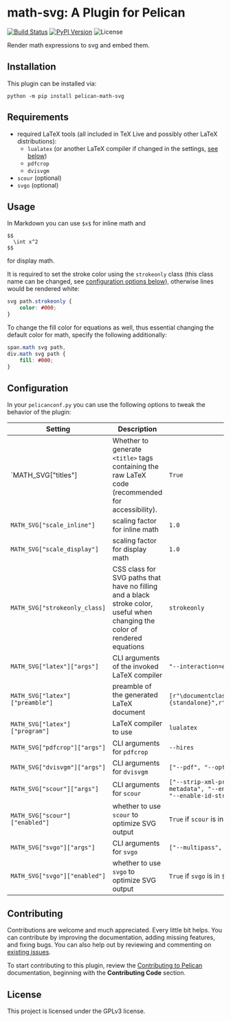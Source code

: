 # math-svg: A Plugin for Pelican

[![Build Status](https://img.shields.io/github/workflow/status/f-koehler/pelican-math-svg/build)](https://github.com/f-koehler/pelican-math-svg/actions)
[![PyPI Version](https://img.shields.io/pypi/v/pelican-math-svg)](https://pypi.org/project/pelican-math-svg/)
![License](https://img.shields.io/pypi/l/pelican-math-svg?color=blue)

Render math expressions to svg and embed them.

## Installation

This plugin can be installed via:

```shell
python -m pip install pelican-math-svg
```

## Requirements

-   required LaTeX tools (all included in TeX Live and possibly other LaTeX distributions):
    -   `lualatex` (or another LaTeX compiler if changed in the settings, [see below](#configuration))
    -   `pdfcrop`
    -   `dvisvgm`
-   `scour` (optional)
-   `svgo` (optional)

## Usage

In Markdown you can use `$x$` for inline math and

```
$$
  \int x^2
$$
```

for display math.

It is required to set the stroke color using the `strokeonly` class (this class name can be changed, see [configuration options below](#configuration)), otherwise lines would be rendered white:

```css
svg path.strokeonly {
    color: #000;
}
```

To change the fill color for equations as well, thus essential changing the default color for math, specify the following additionally:

```css
span.math svg path,
div.math svg path {
    fill: #000;
}
```

## Configuration

In your `pelicanconf.py` you can use the following options to tweak the behavior of the plugin:

| Setting                         | Description                                                                                                                 | Default Value                                                                                                                                       |
| ------------------------------- | --------------------------------------------------------------------------------------------------------------------------- | --------------------------------------------------------------------------------------------------------------------------------------------------- |
| `MATH_SVG["titles"]             | Whether to generate `<title>` tags containing the raw LaTeX code (recommended for accessibility).                           | `True`                                                                                                                                              |
| `MATH_SVG["scale_inline"]`      | scaling factor for inline math                                                                                              | `1.0`                                                                                                                                               |
| `MATH_SVG["scale_display"]`     | scaling factor for display math                                                                                             | `1.0`                                                                                                                                               |
| `MATH_SVG["strokeonly_class]`   | CSS class for SVG paths that have no filling and a black stroke color, useful when changing the color of rendered equations | `strokeonly`                                                                                                                                        |
| `MATH_SVG["latex"]["args"]`     | CLI arguments of the invoked LaTeX compiler                                                                                 | `"--interaction=errorstopmode", "--halt-on-error"`                                                                                                  |
| `MATH_SVG["latex"]["preamble"]` | preamble of the generated LaTeX document                                                                                    | `[r"\documentclass[crop,border={2pt 0pt}]{standalone}",r"\usepackage{amsmath}",r"\usepackage{amssymb}",]`                                           |
| `MATH_SVG["latex"]["program"]`  | LaTeX compiler to use                                                                                                       | `lualatex`                                                                                                                                          |
| `MATH_SVG["pdfcrop"]["args"]`   | CLI arguments for `pdfcrop`                                                                                                 | `--hires`                                                                                                                                           |
| `MATH_SVG["dvisvgm"]["args"]`   | CLI arguments for `dvisvgm`                                                                                                 | `["--pdf", "--optimize=all", "--no-fonts", "--exact-bbox"]`                                                                                         |
| `MATH_SVG["scour"]["args"]`     | CLI arguments for `scour`                                                                                                   | `["--strip-xml-prolog", "--remove-descriptions", "--remove-metadata", "--enable-comment-stripping", "--strip-xml-space", "--enable-id-stripping",]` |
| `MATH_SVG["scour"]["enabled"]`  | whether to use `scour` to optimize SVG output                                                                               | `True` if `scour` is in `$PATH`, `False` otherwise                                                                                                  |
| `MATH_SVG["svgo"]["args"]`      | CLI arguments for `svgo`                                                                                                    | `["--multipass", "--precision", "5"]`                                                                                                               |
| `MATH_SVG["svgo"]["enabled"]`   | whether to use `svgo` to optimize SVG output                                                                                | `True` if `svgo` is in `$PATH`, `False` otherwise                                                                                                   |

## Contributing

Contributions are welcome and much appreciated. Every little bit helps. You can contribute by improving the documentation, adding missing features, and fixing bugs. You can also help out by reviewing and commenting on [existing issues][].

To start contributing to this plugin, review the [Contributing to Pelican][] documentation, beginning with the **Contributing Code** section.

[existing issues]: https://github.com/f-koehler/pelican-math-svg/issues
[contributing to pelican]: https://docs.getpelican.com/en/latest/contribute.html

## License

This project is licensed under the GPLv3 license.
